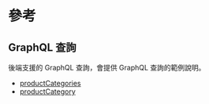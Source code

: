 # 參考

## GraphQL 查詢

後端支援的 GraphQL 查詢，會提供 GraphQL 查詢的範例說明。

- [productCategories](graphql/product-categories.md)
- [productCategory](graphql/product-category.md)
